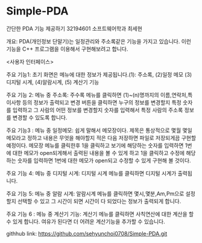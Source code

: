 # Simple-PDA

간단한 PDA 기능 제공하기
32194601 소프트웨어학과 최세현



개요: PDA(개인정보 단말기)는 일정관리와 주소록같은 기능을 가지고 있습니다. 이런 기능을 C++ 프로그램을 이용해서 구현해보려고 합니다.

<사용자 인터페이스>


주요 기능1: 초기 화면은 메뉴에 대한 정보가 제공됩니다.(1): 주소록, (2)일정 메모 (3)디지털 시계, (4)알람시계, (5) 계산기 기능 

주요 기능 2: 메뉴 중 주소록: 주수록 메뉴를 클릭하면 (1)~(n)명까지의 이름,연락처,특이사항 등의 정보가 출력되고 변경 버튼을 클릭하면 누구의 정보를 변경할지 특정 숫자를 입력하고 그 사람의 어떤 정보를 변경할지 숫자를 입력해서 특정 사람의 주소록 정보를 변경할 수 있도록 합니다. 

주요 기능3 : 메뉴 중 일정메모: 쉽게 말해서 메모장이다. 제목은 통상적으로 몇월 몇일 메모라고 정하고 내용은 무엇을 해야할지 적은 다음 저장하면 파일로 저장되게끔 구현할 예정이다. 메모장 메뉴를 클릭한후 1을 클릭하고 보기에 해당하는 숫자를 입력하면 1번에 대한 메모가 open되게해서 출력된 내용을 볼 수 있게 하고 1을 클릭하고 수정에 해당하는 숫자를 입력하면 1번에 대한 메모가 open되고 수정할 수 있게 구현해 볼 것이다.


주요 기능 4: 메뉴 중 디지털 시계: 디지털 시계 메뉴를 클릭하면 디지털 시계가 출력됩니다.


주요 기능 5: 메뉴 중 알람 시계: 알람시계 메뉴를 클릭하면 몇시,몇분,Am,Pm으로 설정할지 선택할 수 있고 그 시간이 되면 시간이 다 되었다는 정보가 출력되게 합니다.


주요 기능 6 : 메뉴 중 계산기 기능: 계산기 메뉴를 클릭하면 사칙연산에 대한 계산을 할 수 있게 합니다. 여유가 된다면 더 어려운 계산기능을 추가할 수 있습니다.

githhub link: https://github.com/sehyunchoi0708/Simple-PDA.git


